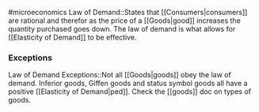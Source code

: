 #microeconomics 
Law of Demand::States that [[Consumers|consumers]] are rational and therefor as the price of a [[Goods|good]] increases the quantity purchased goes down. The law of demand is what allows for [[Elasticity of Demand]] to be effective.
<!--SR:!2023-11-25,3,250-->

### Exceptions
Law of Demand Exceptions::Not all [[Goods|goods]] obey the law of demand. Inferior goods, Giffen goods and status symbol goods all have a positive [[Elasticity of Demand|ped]]. Check the [[goods]] doc on types of goods.